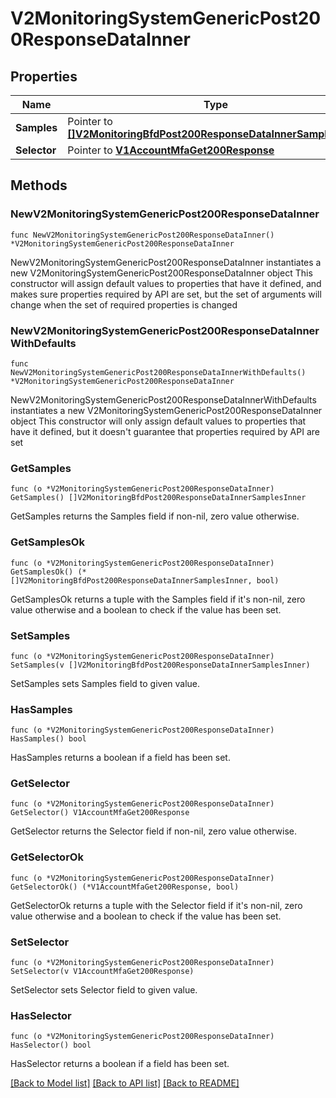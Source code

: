 # V2MonitoringSystemGenericPost200ResponseDataInner

## Properties

Name | Type | Description | Notes
------------ | ------------- | ------------- | -------------
**Samples** | Pointer to [**[]V2MonitoringBfdPost200ResponseDataInnerSamplesInner**](V2MonitoringBfdPost200ResponseDataInnerSamplesInner.md) |  | [optional] 
**Selector** | Pointer to [**V1AccountMfaGet200Response**](V1AccountMfaGet200Response.md) |  | [optional] 

## Methods

### NewV2MonitoringSystemGenericPost200ResponseDataInner

`func NewV2MonitoringSystemGenericPost200ResponseDataInner() *V2MonitoringSystemGenericPost200ResponseDataInner`

NewV2MonitoringSystemGenericPost200ResponseDataInner instantiates a new V2MonitoringSystemGenericPost200ResponseDataInner object
This constructor will assign default values to properties that have it defined,
and makes sure properties required by API are set, but the set of arguments
will change when the set of required properties is changed

### NewV2MonitoringSystemGenericPost200ResponseDataInnerWithDefaults

`func NewV2MonitoringSystemGenericPost200ResponseDataInnerWithDefaults() *V2MonitoringSystemGenericPost200ResponseDataInner`

NewV2MonitoringSystemGenericPost200ResponseDataInnerWithDefaults instantiates a new V2MonitoringSystemGenericPost200ResponseDataInner object
This constructor will only assign default values to properties that have it defined,
but it doesn't guarantee that properties required by API are set

### GetSamples

`func (o *V2MonitoringSystemGenericPost200ResponseDataInner) GetSamples() []V2MonitoringBfdPost200ResponseDataInnerSamplesInner`

GetSamples returns the Samples field if non-nil, zero value otherwise.

### GetSamplesOk

`func (o *V2MonitoringSystemGenericPost200ResponseDataInner) GetSamplesOk() (*[]V2MonitoringBfdPost200ResponseDataInnerSamplesInner, bool)`

GetSamplesOk returns a tuple with the Samples field if it's non-nil, zero value otherwise
and a boolean to check if the value has been set.

### SetSamples

`func (o *V2MonitoringSystemGenericPost200ResponseDataInner) SetSamples(v []V2MonitoringBfdPost200ResponseDataInnerSamplesInner)`

SetSamples sets Samples field to given value.

### HasSamples

`func (o *V2MonitoringSystemGenericPost200ResponseDataInner) HasSamples() bool`

HasSamples returns a boolean if a field has been set.

### GetSelector

`func (o *V2MonitoringSystemGenericPost200ResponseDataInner) GetSelector() V1AccountMfaGet200Response`

GetSelector returns the Selector field if non-nil, zero value otherwise.

### GetSelectorOk

`func (o *V2MonitoringSystemGenericPost200ResponseDataInner) GetSelectorOk() (*V1AccountMfaGet200Response, bool)`

GetSelectorOk returns a tuple with the Selector field if it's non-nil, zero value otherwise
and a boolean to check if the value has been set.

### SetSelector

`func (o *V2MonitoringSystemGenericPost200ResponseDataInner) SetSelector(v V1AccountMfaGet200Response)`

SetSelector sets Selector field to given value.

### HasSelector

`func (o *V2MonitoringSystemGenericPost200ResponseDataInner) HasSelector() bool`

HasSelector returns a boolean if a field has been set.


[[Back to Model list]](../README.md#documentation-for-models) [[Back to API list]](../README.md#documentation-for-api-endpoints) [[Back to README]](../README.md)


